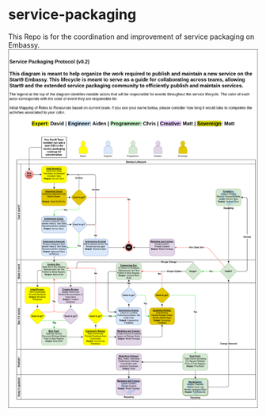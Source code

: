 # service-packaging
This Repo is for the coordination and improvement of service packaging on Embassy.
![Service Packaging Protocol](service-packaging-img.drawio.png)
